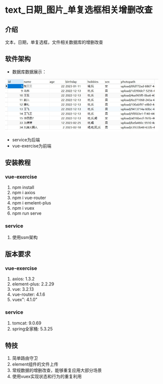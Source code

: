 # text_日期_图片_单复选框相关增删改查

## 介绍
文本，日期，单复选框，文件相关数据库的增删改查

## 软件架构
- 数据库数据展示：  

![image](https://github.com/n-9426426/seven-attribute/blob/master/vue-exercise/src/assets/jdbc.jpg)
- service为后端
- vue-exercise为前端

## 安装教程

### vue-exercise
1.  npm install
2.  npm i axios
3.  npm i vue-router
4.  npm i emelent-plus
5.  npm i vuex
6.  npm run serve

### service

1.  使用ssm架构

## 版本要求
### vue-exercise
1.  axios: 1.3.2
2.  element-plus: 2.2.29
3.  vue: 3.2.13
4.  vue-router: 4.1.6
5.  vuex": 4.1.0"
### service
1.  tomcat: 9.0.69
2.  spring全家桶: 5.3.25

## 特技

1.  简单路由守卫
2.  element组件的文件上传
3.  常规数据的增删改查，能够重复应用大部分场景
4.  使用vuex实现状态和行为的重复利用
